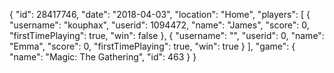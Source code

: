 {
  "id": 28417746,
  "date": "2018-04-03",
  "location": "Home",
  "players": [
    {
      "username": "kouphax",
      "userid": 1094472,
      "name": "James",
      "score": 0,
      "firstTimePlaying": true,
      "win": false
    },
    {
      "username": "",
      "userid": 0,
      "name": "Emma",
      "score": 0,
      "firstTimePlaying": true,
      "win": true
    }
  ],
  "game": {
    "name": "Magic: The Gathering",
    "id": 463
  }
}
